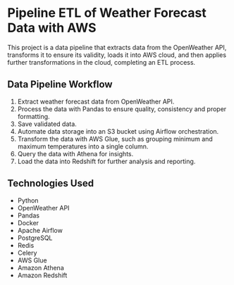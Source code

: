 # Pipeline ETL of Weather Forecast Data with AWS

This project is a data pipeline that extracts data from the OpenWeather API, transforms it to ensure its validity, loads it into AWS cloud, and then applies further transformations in the cloud, completing an ETL process. 

## Data Pipeline Workflow

1. Extract weather forecast data from OpenWeather API.
2. Process the data with Pandas to ensure quality, consistency and proper formatting.
3. Save validated data.
4. Automate data storage into an S3 bucket using Airflow orchestration.
5. Transform the data with AWS Glue, such as grouping minimum and maximum temperatures into a single column.
6. Query the data with Athena for insights.
7. Load the data into Redshift for further analysis and reporting.

## Technologies Used
- Python
- OpenWeather API
- Pandas
- Docker
- Apache Airflow
- PostgreSQL
- Redis
- Celery
- AWS Glue
- Amazon Athena
- Amazon Redshift
